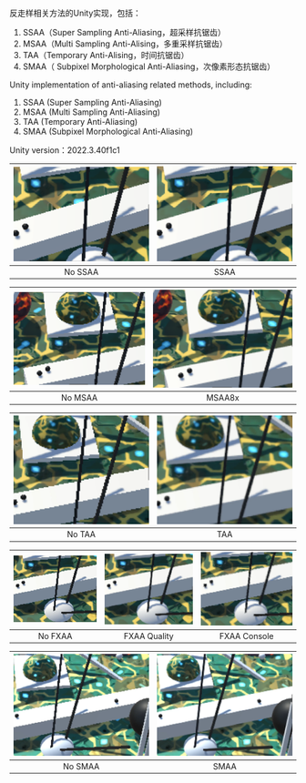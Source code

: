 
#

反走样相关方法的Unity实现，包括：

1) SSAA（Super Sampling Anti-Aliasing，超采样抗锯齿） 
2) MSAA（Multi Sampling Anti-Alising，多重采样抗锯齿）
3) TAA（Temporary Anti-Alising，时间抗锯齿）
4) SMAA（ Subpixel Morphological Anti-Aliasing，次像素形态抗锯齿）

Unity implementation of anti-aliasing related methods, including:

1) SSAA (Super Sampling Anti-Aliasing)
2) MSAA (Multi Sampling Anti-Aliasing)
3) TAA (Temporary Anti-Aliasing)
4) SMAA (Subpixel Morphological Anti-Aliasing)

Unity version：2022.3.40f1c1

|![image](pic/NoSSAA.png)|![image](pic/SSAA.png)|
|:---:|:---:|
|No SSAA|SSAA|

|![image](pic/NoMSAA.png)|![image](pic/MSAA8x.png)|
|:---:|:---:|
|No MSAA|MSAA8x|

|![image](pic/NoTAA.png)|![image](pic/TAA.png)|
|:---:|:---:|
|No TAA|TAA|

|![image](pic/NoFXAA.png)|![image](pic/FXAA-Quality.png)|![image](pic/FXAA-Console.png)|
|:---:|:---:|:---:|
|No FXAA|FXAA Quality|FXAA Console|

|![image](pic/NoSMAA.png)|![image](pic/SMAA.png)|
|:---:|:---:|
|No SMAA|SMAA|
